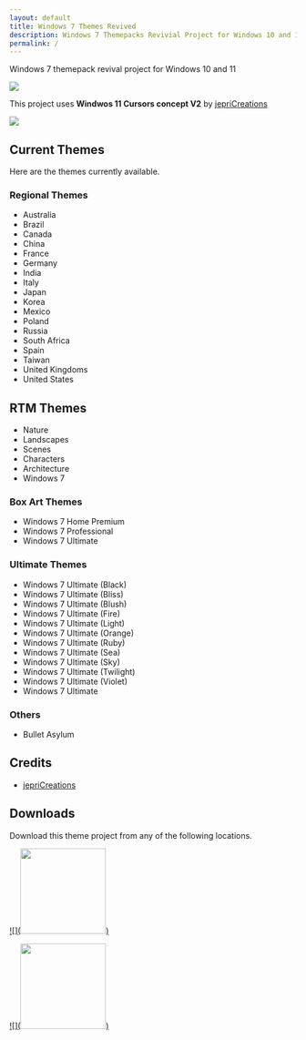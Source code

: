 ```yaml
---
layout: default
title: Windows 7 Themes Revived
description: Windows 7 Themepacks Revivial Project for Windows 10 and 11
permalink: /
---
```


Windows 7 themepack revival project for Windows 10 and 11

![][Preview]

This project uses **Windwos 11 Cursors concept V2** by [jepriCreations][jepriCreations]

![][Cursors]

## Current Themes
Here are the themes currently available.

### Regional Themes
- Australia
- Brazil
- Canada
- China
- France
- Germany
- India
- Italy
- Japan
- Korea
- Mexico
- Poland
- Russia
- South Africa
- Spain
- Taiwan
- United Kingdoms
- United States

## RTM Themes
- Nature
- Landscapes
- Scenes
- Characters
- Architecture
- Windows 7

### Box Art Themes
- Windows 7 Home Premium
- Windows 7 Professional
- Windows 7 Ultimate

### Ultimate Themes
- Windows 7 Ultimate (Black)
- Windows 7 Ultimate (Bliss)
- Windows 7 Ultimate (Blush)
- Windows 7 Ultimate (Fire)
- Windows 7 Ultimate (Light)
- Windows 7 Ultimate (Orange)
- Windows 7 Ultimate (Ruby)
- Windows 7 Ultimate (Sea)
- Windows 7 Ultimate (Sky)
- Windows 7 Ultimate (Twilight)
- Windows 7 Ultimate (Violet)
- Windows 7 Ultimate

### Others
- Bullet Asylum

## Credits
- [jepriCreations][jepriCreations]

## Downloads

Download this theme project from any of the following locations.

[![](<img src="https://upload.wikimedia.org/wikipedia/he/thumb/9/9e/Deviantart_logo.png/250px-Deviantart_logo.png" width="150"></img>)][DeviantArt]

[![](<img src="https://www.tinydecozone.com/wp-content/uploads/2022/07/GitHub-Transparent-Background-PNG-Mart-720x295.png" width="150"></img>)][GitHub]


[GitHub]: https://github.com/The-Back-Room/Windows-7-Themes-Revived
[DeviantArt]: https://www.deviantart.com/og-nimbi/art/Windows-7-Themes-Revived-1128145485
[jepriCreations]: https://www.deviantart.com/jepricreations
[Preview]: https://images-wixmp-ed30a86b8c4ca887773594c2.wixmp.com/i/836bd001-fc1e-41ac-8fce-917bee5d1f0e/dino2ml-ee84d62e-9ad3-4dbe-a5f3-62c414afec6e.png/v1/fill/w_1200,h_557,q_80,strp/windows_7_themes_revived_by_og_nimbi_dino2ml-fullview.jpg
[Cursors]: https://images-wixmp-ed30a86b8c4ca887773594c2.wixmp.com/i/1d4615ed-fd22-417b-970a-753c792ac85b/densjkc-075319a6-7941-4e08-b891-3dbdcc5316ad.jpg/v1/fill/w_1129,h_708,q_70,strp/windows_11_cursors_concept_v2_by_jepricreations_densjkc-pre.jpg
